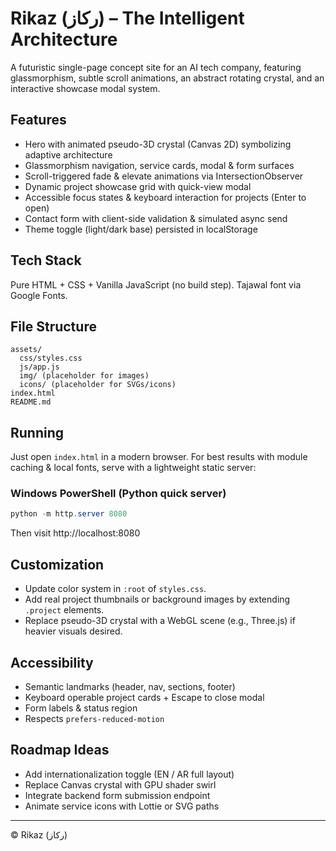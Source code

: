 # Rikaz (ركاز) – The Intelligent Architecture

A futuristic single-page concept site for an AI tech company, featuring glassmorphism, subtle scroll animations, an abstract rotating crystal, and an interactive showcase modal system.

## Features
- Hero with animated pseudo-3D crystal (Canvas 2D) symbolizing adaptive architecture
- Glassmorphism navigation, service cards, modal & form surfaces
- Scroll-triggered fade & elevate animations via IntersectionObserver
- Dynamic project showcase grid with quick-view modal
- Accessible focus states & keyboard interaction for projects (Enter to open)
- Contact form with client-side validation & simulated async send
- Theme toggle (light/dark base) persisted in localStorage

## Tech Stack
Pure HTML + CSS + Vanilla JavaScript (no build step). Tajawal font via Google Fonts.

## File Structure
```
assets/
  css/styles.css
  js/app.js
  img/ (placeholder for images)
  icons/ (placeholder for SVGs/icons)
index.html
README.md
```

## Running
Just open `index.html` in a modern browser. For best results with module caching & local fonts, serve with a lightweight static server:

### Windows PowerShell (Python quick server)
```powershell
python -m http.server 8080
```
Then visit http://localhost:8080

## Customization
- Update color system in `:root` of `styles.css`.
- Add real project thumbnails or background images by extending `.project` elements.
- Replace pseudo-3D crystal with a WebGL scene (e.g., Three.js) if heavier visuals desired.

## Accessibility
- Semantic landmarks (header, nav, sections, footer)
- Keyboard operable project cards + Escape to close modal
- Form labels & status region
- Respects `prefers-reduced-motion`

## Roadmap Ideas
- Add internationalization toggle (EN / AR full layout)
- Replace Canvas crystal with GPU shader swirl
- Integrate backend form submission endpoint
- Animate service icons with Lottie or SVG paths

---
© Rikaz (ركاز)
